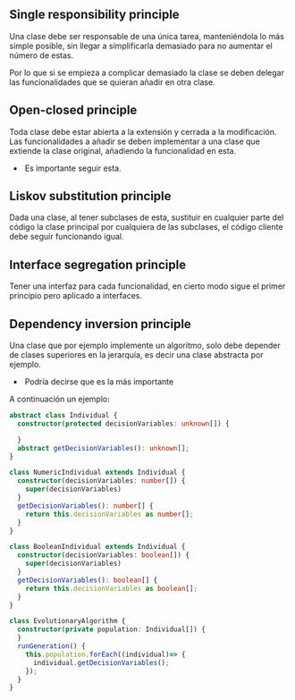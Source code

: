 ## Single responsibility principle

Una clase debe ser responsable de una única tarea, manteniéndola lo más simple posible, sin llegar a simplificarla demasiado para no aumentar el número de estas.

Por lo que si se empieza a complicar demasiado la clase se deben delegar las funcionalidades que se quieran añadir en otra clase.

## Open-closed principle

Toda clase debe estar abierta a la extensión y cerrada a la modificación. Las funcionalidades a añadir se deben implementar a una clase que extiende la clase original, añadiendo la funcionalidad en esta.

-  Es importante seguir esta.

## Liskov substitution principle

Dada una clase, al tener subclases de esta, sustituir en cualquier parte del código la clase principal por cualquiera de las subclases, el código cliente debe seguir funcionando igual.

## Interface segregation principle

Tener una interfaz para cada funcionalidad, en cierto modo sigue el primer principio pero aplicado a interfaces.

## Dependency inversion principle

Una clase que por ejemplo implemente un algoritmo, solo debe depender de clases superiores en la jerarquía, es decir una clase abstracta por ejemplo.

-  Podría decirse que es la más importante

A continuación un ejemplo:
```ts title:example.ts
abstract class Individual {
  constructor(protected decisionVariables: unknown[]) {

  }
  abstract getDecisionVariables(): unknown[];
}

class NumericIndividual extends Individual {
  constructor(decisionVariables: number[]) {
    super(decisionVariables)
  }
  getDecisionVariables(): number[] {
    return this.decisionVariables as number[];
  }
}

class BooleanIndividual extends Individual {
  constructor(decisionVariables: boolean[]) {
    super(decisionVariables)
  }
  getDecisionVariables(): boolean[] {
    return this.decisionVariables as boolean[];
  }
}

class EvolutionaryAlgorithm {
  constructor(private population: Individual[]) {
  }
  runGeneration() {
    this.population.forEach((individual)=> {
      individual.getDecisionVariables();
    });
  }
}
```